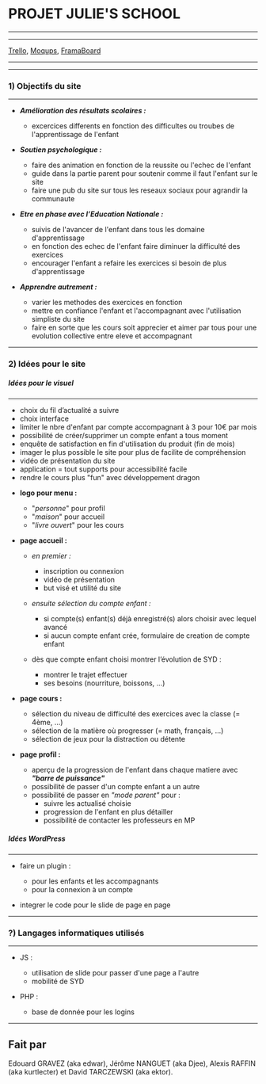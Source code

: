 # PROJET JULIE'S SCHOOL
---
---

[Trello], [Moqups], [FramaBoard]

---
---
### 1) Objectifs du site
---

+ **_Amélioration des résultats scolaires :_**
    + excercices differents en fonction des difficultes ou troubes de l'apprentissage de l'enfant

+ **_Soutien psychologique :_**
    + faire des animation en fonction de la reussite ou l'echec de l'enfant
    + guide dans la partie parent pour soutenir comme il faut l'enfant sur le site
    + faire une pub du site sur tous les reseaux sociaux pour agrandir la communaute

+ **_Etre en phase avec l’Education Nationale :_**
    + suivis de l'avancer de l'enfant dans tous les domaine d'apprentissage
    + en fonction des echec de l'enfant faire diminuer la difficulté des exercices
    + encourager l'enfant a refaire les exercices si besoin de plus d'apprentissage

+ **_Apprendre autrement :_**
    + varier les methodes des exercices en fonction
    + mettre en confiance l'enfant et l'accompagnant avec l'utilisation simpliste du site
    + faire en sorte que les cours soit apprecier et aimer par tous pour une evolution collective entre eleve et accompagnant

---
### 2) Idées pour le site

##### _Idées pour le visuel_
---
+ choix du fil d’actualité a suivre
+ choix interface
+ limiter le nbre d'enfant par compte accompagnant à 3 pour 10€ par mois
+ possibilité de créer/supprimer un compte enfant a tous moment
+ enquête de satisfaction en fin d'utilisation du produit (fin de mois)
+ imager le plus possible le site pour plus de facilite de compréhension
+ vidéo de présentation du site
+ application = tout supports pour accessibilité facile
+ rendre le cours plus "fun" avec développement dragon

- **logo pour menu :**
    + "_personne_" pour profil
    + "_maison_" pour accueil
    + "_livre ouvert_" pour les cours

- **page accueil :**
    - _en premier :_
        - inscription ou connexion
        - vidéo de présentation
        - but visé et utilité du site

    - _ensuite sélection du compte enfant :_
        - si compte(s) enfant(s) déjà enregistré(s) alors choisir avec lequel avancé
        - si aucun compte enfant crée, formulaire de creation de compte enfant
    - dès que compte enfant choisi montrer l’évolution de SYD :
        - montrer le trajet effectuer
        - ses besoins (nourriture, boissons, ...)

- **page cours :**
    - sélection du niveau de difficulté des exercices avec la classe (= 4ème, ...)
    - sélection de la matière où progresser (= math, français, ...)
    - sélection de jeux pour la distraction ou détente

- **page profil :**
    - aperçu de la progression de l'enfant dans chaque matiere avec **_"barre de puissance"_**
    - possibilité de passer d'un compte enfant a un autre
    - possibilité de passer en _"mode parent"_ pour :
        - suivre les actualisé choisie
        - progression de l'enfant en plus détailler
        - possibilité de contacter les professeurs en MP

##### _Idées WordPress_
---
- faire un plugin :
    + pour les enfants et les accompagnants
    + pour la connexion à un compte

- integrer le code pour le slide de page en page

---
### ?) Langages informatiques utilisés
---
- JS :
    - utilisation de slide pour passer d'une page a l'autre
    - mobilité de SYD

- PHP :
    - base de donnée pour les logins

---
Fait par
----
Edouard GRAVEZ (aka edwar),
Jérôme NANGUET (aka Djee),
Alexis RAFFIN (aka kurtlecter)
et David TARCZEWSKI (aka  ektor).

[//]: # (These are reference links used in the body of this note and get stripped out when the markdown processor does its job. There is no need to format nicely because it shouldn't be seen. Thanks SO - http://stackoverflow.com/questions/4823468/store-comments-in-markdown-syntax)

   [Trello]: <https://trello.com/b/PDtqNWpT/projet-julie-school>

   [Moqups]: <https://app.moqups.com/kurtlecter11100@gmail.com/b5CHHDXWjf/view>

   [PlDb]: <https://github.com/joemccann/dillinger/tree/master/plugins/dropbox/README.md>

   [FramaBoard]: <https://dtarcz.framaboard.org/>
